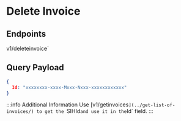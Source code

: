 # Delete Invoice

## Endpoints
<!--@include: @/dist/md/api_url.md-->v1/deleteinvoice`

## Query Payload
```json
{ 
  Id: "xxxxxxxx-xxxx-Mxxx-Nxxx-xxxxxxxxxxxx" 
}
```

:::info Additional Information
Use [<!--@include: @/dist/md/api_url.md-->v1/getinvoices`](../get-list-of-invoices/) to get the `SIHId` and use it in the `Id` field.
:::
